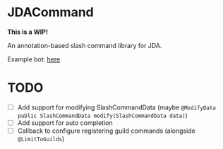 # JDACommand

**This is a WIP!**

An annotation-based slash command library for JDA.

Example bot: [here](https://github.com/Badbird5907/JDACommand/tree/master/src/main/java/dev/badbird/jdacommand/example)

# TODO
 - [ ] Add support for modifying SlashCommandData (maybe `@ModifyData public SlashCommandData modify(SlashCommandData data)`)
 - [ ] Add support for auto completion
 - [ ] Callback to configure registering guild commands (alongside `@LimitToGuilds`)
